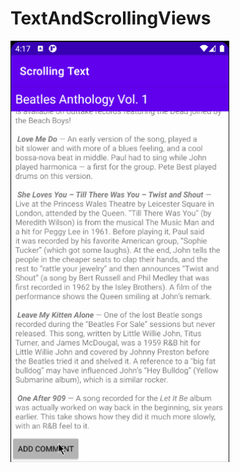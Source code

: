 # TextAndScrollingViews
<img src="https://raw.githubusercontent.com/sakriya777/TextAndScrollingViews/challenge/images/aa.gif" width="350" alt-text="image">